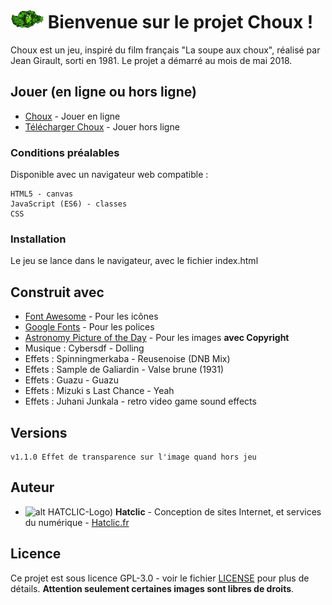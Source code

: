 # ![alt HATCLIC-Choux](https://raw.githubusercontent.com/Lob2018/Choux/master/img/chou%2B.png) Bienvenue sur le projet Choux !

Choux est un jeu, inspiré du film français "La soupe aux choux", réalisé par Jean Girault, sorti en 1981. Le projet a démarré au mois de mai 2018.

## Jouer (en ligne ou hors ligne)

* [Choux](https://lob2018.github.io/Choux/) - Jouer en ligne
* [Télécharger Choux](https://github.com/Lob2018/Choux/archive/master.zip) - Jouer hors ligne

### Conditions préalables

Disponible avec un navigateur web compatible :

```
HTML5 - canvas
JavaScript (ES6) - classes
CSS
```

### Installation

Le jeu se lance dans le navigateur, avec le fichier index.html

## Construit avec

* [Font Awesome](https://fontawesome.com/v4.7.0/) - Pour les icônes
* [Google Fonts](https://fonts.google.com/) - Pour les polices
* [Astronomy Picture of the Day](https://apod.nasa.gov/apod/astropix.html) - Pour les images **avec Copyright**
* Musique : Cybersdf - Dolling
* Effets : Spinningmerkaba - Reusenoise (DNB Mix)
* Effets : Sample de Galiardin - Valse brune (1931)
* Effets : Guazu - Guazu
* Effets : Mizuki s Last Chance - Yeah
* Effets : Juhani Junkala - retro video game sound effects

## Versions

```
v1.1.0 Effet de transparence sur l'image quand hors jeu
```

## Auteur

* ![alt HATCLIC-Logo)](https://hatclic.fr/themes/hatclic_theme/logo.png)  **Hatclic** - Conception de sites Internet, et services du numérique - [Hatclic.fr](https://hatclic.fr)

## Licence

Ce projet est sous licence GPL-3.0 - voir le fichier [LICENSE](LICENSE) pour plus de détails. **Attention seulement certaines images sont libres de droits**.
